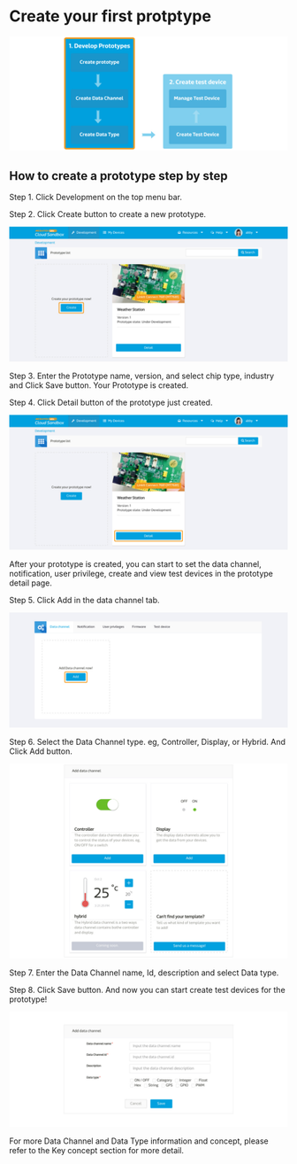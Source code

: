 # Create your first protptype

![](https://raw.githubusercontent.com/Mediatek-Cloud/MCS/master/graphics/content_img/content_img-08.jpg)

## How to create a prototype step by step


Step 1. Click Development on the top menu bar.

Step 2. Click Create button to create a new prototype.


![](https://raw.githubusercontent.com/Mediatek-Cloud/MCS/master/graphics/screenshot/screen_shot-01.jpg)



Step 3. Enter the Prototype name, version, and select chip type, industry and Click Save button. Your Prototype is created.

Step 4. Click Detail button of the prototype just created.


![](https://raw.githubusercontent.com/Mediatek-Cloud/MCS/master/graphics/screenshot/screen_shot-02.jpg)


After your prototype is created, you can start to set the data channel, notification, user privilege, create and view test devices in the prototype detail page.



Step 5. Click Add in the data channel tab.

![](https://raw.githubusercontent.com/Mediatek-Cloud/MCS/master/graphics/screenshot/screen_shot-03.jpg)



Step 6. Select the Data Channel type. eg, Controller, Display, or Hybrid. And Click Add button.

![](https://raw.githubusercontent.com/Mediatek-Cloud/MCS/master/graphics/screenshot/screen_shot-04.jpg)


Step 7. Enter the Data Channel name, Id, description and select Data type.


Step 8. Click Save button. And now you can start create test devices for the prototype!


![](https://raw.githubusercontent.com/Mediatek-Cloud/MCS/master/graphics/screenshot/screen_shot-05.jpg)


For more Data Channel and Data Type information and concept, please refer to the Key concept section for more detail.







